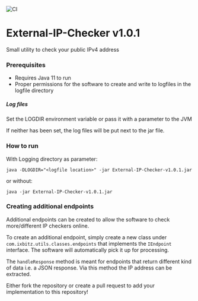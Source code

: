 ![CI](https://github.com/Ixbitz/External-IP-Checker/workflows/CI/badge.svg?branch=master)

# External-IP-Checker v1.0.1
Small utility to check your public IPv4 address

### Prerequisites
- Requires Java 11 to run
- Proper permissions for the software to create and write to logfiles in the logfile directory
 
##### Log files
Set the LOGDIR environment variable or pass it with a parameter to the JVM

If neither has been set, the log files will be put next to the jar file.

### How to run
With Logging directory as parameter:

`java -DLOGDIR="<logfile location>" -jar External-IP-Checker-v1.0.1.jar`

or without:

`java -jar External-IP-Checker-v1.0.1.jar`


### Creating additional endpoints
Additional endpoints can be created to allow the software to check more/different IP checkers online.

To create an additional endpoint, simply create a new class under `com.ixbitz.utils.classes.endpoints` that implements the `IEndpoint` interface. The software will automatically pick it up for processing.

The `handleResponse` method is meant for endpoints that return different kind of data i.e. a JSON response. Via this method the IP address can be extracted.  
  
    
Either fork the repository or create a pull request to add your implementation to this repository! 
